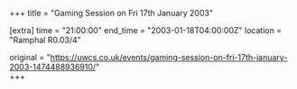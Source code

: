 +++
title = "Gaming Session on Fri 17th January 2003"

[extra]
time = "21:00:00"
end_time = "2003-01-18T04:00:00Z"
location = "Ramphal R0.03/4"

original = "https://uwcs.co.uk/events/gaming-session-on-fri-17th-january-2003-1474488936910/"    
+++



